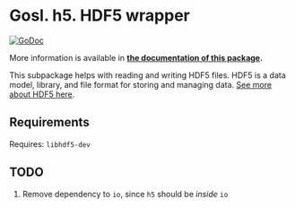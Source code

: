 # Gosl. h5. HDF5 wrapper

[![GoDoc](https://godoc.org/github.com/cpmech/gosl/h5?status.svg)](https://godoc.org/github.com/cpmech/gosl/h5) 

More information is available in **[the documentation of this package](https://godoc.org/github.com/cpmech/gosl/h5).**

This subpackage helps with reading and writing HDF5 files. HDF5 is a data model, library, and file
format for storing and managing data. [See more about HDF5 here](https://portal.hdfgroup.org/display/HDF5/HDF5).

## Requirements

Requires: `libhdf5-dev`

## TODO

1. Remove dependency to `io`, since `h5` should be _inside_ `io`
